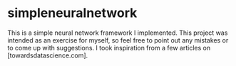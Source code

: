 # simpleneuralnetwork
This is a simple neural network framework I implemented. This project was intended as an exercise for myself, so feel free to point out any mistakes or to come up with suggestions. I took inspiration from a few articles on [towardsdatascience.com].
